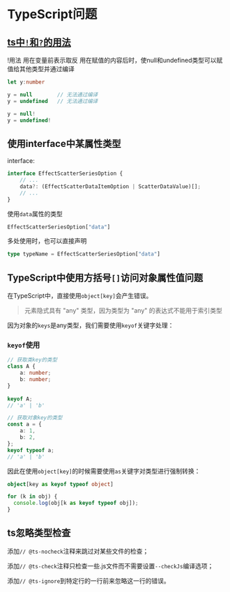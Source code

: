 # TypeScript问题

## [ts中`!`和`?`的用法](https://www.jianshu.com/p/dd304d5cb3dc)

!用法 用在变量前表示取反 用在赋值的内容后时，使null和undefined类型可以赋值给其他类型并通过编译

```ts
let y:number

y = null        // 无法通过编译
y = undefined   // 无法通过编译

y = null!
y = undefined!
```

## 使用interface中某属性类型

interface:

```ts
interface EffectScatterSeriesOption {
    // ...
    data?: (EffectScatterDataItemOption | ScatterDataValue)[];
    // ...
}
```

使用`data`属性的类型

```ts
EffectScatterSeriesOption["data"]
```

多处使用时，也可以直接声明

```ts
type typeName = EffectScatterSeriesOption["data"]
```

## TypeScript中使用方括号`[]`访问对象属性值问题

在TypeScript中，直接使用`object[key]`会产生错误。

> 元素隐式具有 "any" 类型，因为类型为 "any" 的表达式不能用于索引类型

因为对象的`keys`是any类型，我们需要使用`keyof`关键字处理：

### `keyof`使用

```ts
// 获取类key的类型
class A {
    a: number;
    b: number;
}
 
keyof A;
// 'a' | 'b'

// 获取对象key的类型
const a = {
    a: 1,
    b: 2,
};
keyof typeof a;
// 'a' | 'b'
```

因此在使用`object[key]`的时候需要使用`as`关键字对类型进行强制转换：

```ts
object[key as keyof typeof object]

for (k in obj) {
  console.log(obj[k as keyof typeof obj]);
}
```

## ts忽略类型检查

添加`// @ts-nocheck`注释来跳过对某些文件的检查；

添加`// @ts-check`注释只检查一些.js文件而不需要设置`--checkJs`编译选项；

添加`// @ts-ignore`到特定行的一行前来忽略这一行的错误。

##
